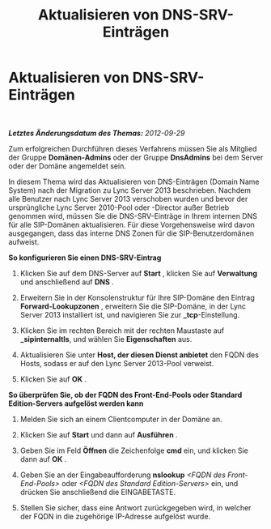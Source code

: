 ﻿---
title: Aktualisieren von DNS-SRV-Einträgen
TOCTitle: Aktualisieren von DNS-SRV-Einträgen
ms:assetid: 9542b91a-108c-4980-89ec-634905cbbf26
ms:mtpsurl: https://technet.microsoft.com/de-de/library/JJ688139(v=OCS.15)
ms:contentKeyID: 49890849
ms.date: 05/19/2016
mtps_version: v=OCS.15
ms.translationtype: HT
---

# Aktualisieren von DNS-SRV-Einträgen

 

_**Letztes Änderungsdatum des Themas:** 2012-09-29_

Zum erfolgreichen Durchführen dieses Verfahrens müssen Sie als Mitglied der Gruppe **Domänen-Admins** oder der Gruppe **DnsAdmins** bei dem Server oder der Domäne angemeldet sein.

In diesem Thema wird das Aktualisieren von DNS-Einträgen (Domain Name System) nach der Migration zu Lync Server 2013 beschrieben. Nachdem alle Benutzer nach Lync Server 2013 verschoben wurden und bevor der ursprüngliche Lync Server 2010-Pool oder -Director außer Betrieb genommen wird, müssen Sie die DNS-SRV-Einträge in Ihrem internen DNS für alle SIP-Domänen aktualisieren. Für diese Vorgehensweise wird davon ausgegangen, dass das interne DNS Zonen für die SIP-Benutzerdomänen aufweist.

**So konfigurieren Sie einen DNS-SRV-Eintrag**

1.  Klicken Sie auf dem DNS-Server auf **Start** , klicken Sie auf **Verwaltung** und anschließend auf **DNS** .

2.  Erweitern Sie in der Konsolenstruktur für Ihre SIP-Domäne den Eintrag **Forward-Lookupzonen** , erweitern Sie die SIP-Domäne, in der Lync Server 2013 installiert ist, und navigieren Sie zur **\_tcp**-Einstellung.

3.  Klicken Sie im rechten Bereich mit der rechten Maustaste auf **\_sipinternaltls**, und wählen Sie **Eigenschaften** aus.

4.  Aktualisieren Sie unter **Host, der diesen Dienst anbietet** den FQDN des Hosts, sodass er auf den Lync Server 2013-Pool verweist.

5.  Klicken Sie auf **OK** .

**So überprüfen Sie, ob der FQDN des Front-End-Pools oder Standard Edition-Servers aufgelöst werden kann**

1.  Melden Sie sich an einem Clientcomputer in der Domäne an.

2.  Klicken Sie auf **Start** und dann auf **Ausführen** .

3.  Geben Sie im Feld **Öffnen** die Zeichenfolge **cmd** ein, und klicken Sie dann auf **OK** .

4.  Geben Sie an der Eingabeaufforderung **nslookup** *\<FQDN des Front-End-Pools\>* oder *\<FQDN des Standard Edition-Servers\>* ein, und drücken Sie anschließend die EINGABETASTE.

5.  Stellen Sie sicher, dass eine Antwort zurückgegeben wird, in welcher der FQDN in die zugehörige IP-Adresse aufgelöst wurde.

